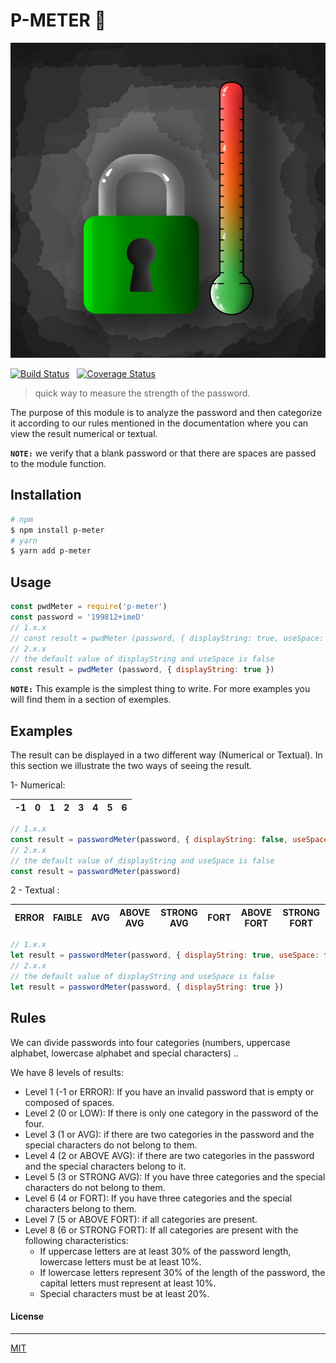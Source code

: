 # P-METER 📏

![pMeter](https://raw.githubusercontent.com/3imed-jaberi/p-meter/master/archive/logo.png)

[![Build Status](https://travis-ci.org/3imed-jaberi/p-meter.svg?branch=master)](https://travis-ci.org/3imed-jaberi/p-meter) &nbsp; [![Coverage Status](https://coveralls.io/repos/github/3imed-jaberi/p-meter/badge.svg?branch=master)](https://coveralls.io/github/3imed-jaberi/p-meter?branch=master)

> quick way to measure the strength of the password.

The purpose of this module is to analyze the password
and then categorize it according to our rules mentioned
in the documentation where you can view the result
numerical or textual.

**`NOTE:`** we verify that a blank password or that 
there are spaces are passed to the module function.

## Installation 

```bash
# npm
$ npm install p-meter
# yarn
$ yarn add p-meter
```

## Usage 

```javascript
const pwdMeter = require('p-meter')
const password = '199812+imeD'
// 1.x.x
// const result = pwdMeter (password, { displayString: true, useSpace: false })
// 2.x.x
// the default value of displayString and useSpace is false 
const result = pwdMeter (password, { displayString: true })
```

**`NOTE:`** This example is the simplest thing to write.
For more examples you will find them in a section of exemples.

## Examples

The result can be displayed in a two different way (Numerical or Textual).
In this section we illustrate the two ways of seeing the result. 

1- Numerical: 

| -1 | 0 | 1 | 2 | 3 | 4 | 5 | 6 |
|----|---|---|---|---|---|---|---|

```javascript
// 1.x.x 
const result = passwordMeter(password, { displayString: false, useSpace: false })
// 2.x.x
// the default value of displayString and useSpace is false
const result = passwordMeter(password)
```

2 - Textual :

| ERROR | FAIBLE | AVG | ABOVE AVG | STRONG AVG | FORT | ABOVE FORT | STRONG FORT |
|-------|--------|-----|-----------|------------|------|------------|-------------|


```javascript
// 1.x.x
let result = passwordMeter(password, { displayString: true, useSpace: false })
// 2.x.x
// the default value of displayString and useSpace is false
let result = passwordMeter(password, { displayString: true })
```

## Rules 

We can divide passwords into four categories (numbers, 
uppercase alphabet, lowercase alphabet and special 
characters) ..

We have 8 levels of results:

- Level 1 (-1 or ERROR): If you have an invalid password 
that is empty or composed of spaces.
- Level 2 (0 or LOW): If there is only one category in 
the password of the four.
- Level 3 (1 or AVG): if there are two categories in 
the password and the special characters do not belong to them.
- Level 4 (2 or ABOVE AVG): if there are two categories 
in the password and the special characters belong to it.
- Level 5 (3 or STRONG AVG): If you have three categories 
and the special characters do not belong to them.
- Level 6 (4 or FORT): If you have three categories and 
the special characters belong to them.
- Level 7 (5 or ABOVE FORT): if all categories are present.
- Level 8 (6 or STRONG FORT): If all categories are present 
with the following characteristics:
    - If uppercase letters are at least 30% of the password 
    length, lowercase letters must be at least 10%.
    - If lowercase letters represent 30% of the length of 
    the password, the capital letters must represent at least 10%.
    - Special characters must be at least 20%.

#### License
---

[MIT](LICENSE)
